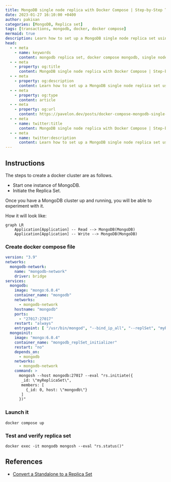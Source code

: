 ```yaml
---
title: MongoDB single node replica with Docker Compose | Step-by-Step Tutorial
date: 2023-01-27 16:10:00 +0400
author: pakisan
categories: [MongoDB, Replica set]
tags: [transactions, mongodb, docker, docker compose]
mermaid: true
description: Learn how to set up a MongoDB single node replica set using Docker Compose with this step-by-step tutorial. Perfect for development environments and testing MongoDB transactions
head:
  - - meta
    - name: keywords
      content: mongodb replica set, docker compose mongodb, single node replica set, mongodb transactions, docker mongodb setup, mongodb cluster, mongodb replication
  - - meta
    - property: og:title
      content: MongoDB single node replica with Docker Compose | Step-by-Step Tutorial
  - - meta
    - property: og:description
      content: Learn how to set up a MongoDB single node replica set using Docker Compose with this step-by-step tutorial. Perfect for development environments and testing MongoDB transactions
  - - meta
    - property: og:type
      content: article
  - - meta
    - property: og:url
      content: https://pavelon.dev/posts/docker-compose-mongodb-single-node-replica-set/
  - - meta
    - name: twitter:title
      content: MongoDB single node replica with Docker Compose | Step-by-Step Tutorial
  - - meta
    - name: twitter:description
      content: Learn how to set up a MongoDB single node replica set using Docker Compose with this step-by-step tutorial. Perfect for development environments and testing MongoDB transactions
---
```


## Instructions

The steps to create a docker cluster are as follows.
- Start one instance of MongoDB.
- Initiate the Replica Set.

Once you have a MongoDB cluster up and running, you will be able to experiment with it.

How it will look like:

```mermaid
graph LR
    Application[Application] -- Read --> MongoDB(MongoDB)
    Application[Application] -- Write --> MongoDB(MongoDB)
```

### Create docker compose file
```yaml
version: "3.9"
networks:
  mongodb-network:
    name: "mongodb-network"
    driver: bridge
services:
  mongodb:
    image: "mongo:6.0.4"
    container_name: "mongodb"
    networks:
      - mongodb-network
    hostname: "mongodb"
    ports:
      - "27017:27017"
    restart: "always"
    entrypoint: [ "/usr/bin/mongod", "--bind_ip_all", "--replSet", "myReplicaSet" ]
  mongoinit:
    image: "mongo:6.0.4"
    container_name: "mongodb_replSet_initializer"
    restart: "no"
    depends_on:
      - mongodb
    networks:
      - mongodb-network
    command: >
      mongosh --host mongodb:27017 --eval "rs.initiate({
       _id: \"myReplicaSet\",
       members: [
         {_id: 0, host: \"mongodb\"}
       ]
      })"
```

### Launch it
```shell
docker compose up
```

### Test and verify replica set
```shell
docker exec -it mongodb mongosh --eval "rs.status()"
```

## References
- [Convert a Standalone to a Replica Set](https://www.mongodb.com/docs/manual/tutorial/convert-standalone-to-replica-set/)
